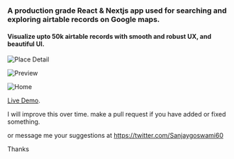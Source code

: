 ### A production grade React & Nextjs app used for searching and exploring airtable records on Google maps.

#### Visualize upto 50k airtable records with smooth and robust UX, and beautiful UI.

![Place Detail](https://github.com/sadhu-sanjay/airtable-maps/assets/10679621/135fc8c8-a02a-40c4-aca3-45a70113638d)

![Preview](https://github.com/sadhu-sanjay/airtable-maps/assets/10679621/d9f53dd8-2714-44a9-9d79-71e1b1eee85b)

![Home](https://github.com/sadhu-sanjay/airtable-maps/assets/10679621/15a8ffc9-3879-4318-8e07-b9b4f9c0fdc2)


[Live Demo](https://sanjaygoswami.online).


I will improve this over time. 
make a pull request if you have added or fixed something.

or message me your suggestions at https://twitter.com/Sanjaygoswami60

Thanks
